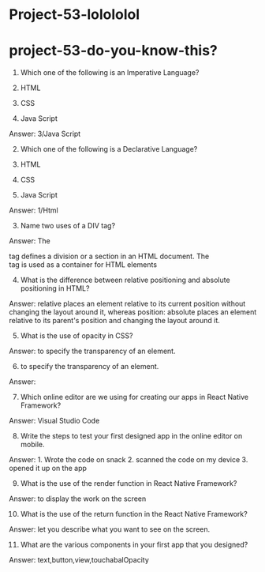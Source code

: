 # Project-53-lolololol
# project-53-do-you-know-this?

1. Which one of the following is an Imperative Language?

1.	HTML
2.	CSS
3.	Java Script

Answer: 3/Java Script


2. Which one of the following is a Declarative Language?

1.	HTML
2.	CSS
3.	Java Script

Answer: 1/Html


3. Name two uses of a DIV tag?

Answer: The <div> tag defines a division or a section in an HTML document. The <div> tag is used as a container for HTML elements








4. What is the difference between relative positioning and absolute positioning in HTML?

Answer: relative places an element relative to its current position without changing the layout around it, whereas position: absolute places an element relative to its parent's position and changing the layout around it.




5. What is the use of opacity in CSS?

Answer:  to specify the transparency of an element. 





6.  to specify the transparency of an element. 

Answer: 



7. Which online editor are we using for creating our apps in React Native Framework?

Answer: Visual Studio Code





8. Write the steps to test your first designed app in the online editor on mobile.

Answer: 1. Wrote the code on snack 2. scanned the code on my device 3. opened it up on the app 







9. What is the use of the render function in React Native Framework?

Answer: to display the work on the screen 






10. What is the use of the return function in the React Native Framework?

Answer:  let you describe what you want to see on the screen.






11. What are the various components in your first app that you designed?

Answer: text,button,view,touchabalOpacity
